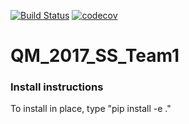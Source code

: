 [![Build Status](https://travis-ci.org/MolSSI-SSS/QM_2017_SSS_Team1.svg?branch=master)](https://travis-ci.org/MolSSI-SSS/QM_2017_SSS_Team1)
[![codecov](https://codecov.io/gh/ohamto/QM_2017_SSS_Team1/branch/master/graph/badge.svg)](https://codecov.io/gh/MolSSI-SSS/QM_2017_SSS_Team1)

# QM_2017_SS_Team1

### Install instructions
To install in place, type "pip install -e ."
